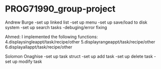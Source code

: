 # PROG71990_group-project
 Andrew Burge
-set up linked list
-set up menu
-set up save/load to disk system
-set up search tasks
-debuging/error fixing

Ahmed: I implemented the following functions: 
 4.displaysingleappt/task/recipe/other
 5.displayrangeappt/task/recipe/other
 6.displayallappt/task/recipe/other

Solomon Onaghise
-set up task struct
-set up add task
-set up delete task
-set up modify task

